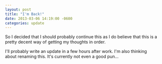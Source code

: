 ```yaml
---
layout: post
title: "I'm Back!"
date: 2013-03-06 14:19:00 -0600
categories: update
---
```


So I decided that I should probably continue this as I do believe that this is a pretty decent way of getting my thoughts in order.

I'll probably write an update in a few hours after work. I'm also thinking about renaming this. It's currently not even a good pun...
